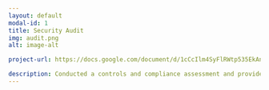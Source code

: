 ```yaml
---
layout: default
modal-id: 1
title: Security Audit
img: audit.png
alt: image-alt

project-url: https://docs.google.com/document/d/1cCcIlm4SyFlRWtp535EkAnuqdyZP11lwr7syXnum8UA/edit?usp=sharing

description: Conducted a controls and compliance assessment and provided recommendations to company stakeholders to mitigate risks and avoid fines based on best practices for NIST CSF, PCI DSS, GDPR, SOC 1 & SOC 2.
---
```

